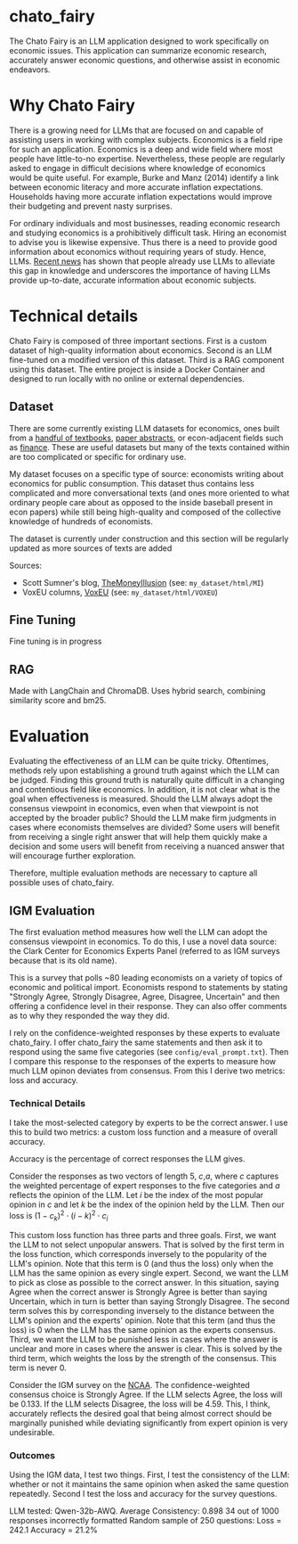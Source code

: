 # chato_fairy
The Chato Fairy is an LLM application designed to work specifically on economic issues. This application can summarize economic research, accurately answer economic questions, and otherwise assist in economic endeavors.

# Why Chato Fairy
There is a growing need for LLMs that are focused on and capable of assisting users in working with complex subjects. Economics is a field ripe for such an application. Economics is a deep and wide field where most people have little-to-no expertise. Nevertheless, these people are regularly asked to engage in difficult decisions where knowledge of economics would be quite useful. For example, Burke and Manz (2014) identify a link between economic literacy and more accurate inflation expectations. Households having more accurate inflation expectations would improve their budgeting and prevent nasty surprises. 

For ordinary individuals and most businesses, reading economic research and studying economics is a prohibitively difficult task. Hiring an economist to advise you is likewise expensive. Thus there is a need to provide good information about economics without requiring years of study. Hence, LLMs. [Recent news](https://garymarcus.substack.com/p/did-an-llm-help-write-trumps-trade) has shown that people already use LLMs to alleviate this gap in knowledge and underscores the importance of having LLMs provide up-to-date, accurate information about economic subjects.

# Technical details
Chato Fairy is composed of three important sections. First is a custom dataset of high-quality information about economics. Second is an LLM fine-tuned on a modified version of this dataset. Third is a RAG component using this dataset. The entire project is inside a Docker Container and designed to run locally with no online or external dependencies.

## Dataset
There are some currently existing LLM datasets for economics, ones built from a [handful of textbooks](https://huggingface.co/datasets/cxllin/economics), [paper abstracts](https://huggingface.co/datasets/onurkeles/econ_paper_abstracts), or econ-adjacent fields such as [finance](https://huggingface.co/datasets/gbharti/finance-alpaca). These are useful datasets but many of the texts contained within are too complicated or specific for ordinary use.

My dataset focuses on a specific type of source: economists writing about economics for public consumption. This dataset thus contains less complicated and more conversational texts (and ones more oriented to what ordinary people care about as opposed to the inside baseball present in econ papers) while still being high-quality and composed of the collective knowledge of hundreds of economists. 

The dataset is currently under construction and this section will be regularly updated as more sources of texts are added

Sources:
- Scott Sumner's blog, [TheMoneyIllusion](https://www.themoneyillusion.com/) (see: ```my_dataset/html/MI```)
- VoxEU columns, [VoxEU](https://cepr.org/voxeu) (see: ```my_dataset/html/VOXEU```)
## Fine Tuning
Fine tuning is in progress
## RAG
Made with LangChain and ChromaDB. Uses hybrid search, combining similarity score and bm25.

# Evaluation
Evaluating the effectiveness of an LLM can be quite tricky. Oftentimes, methods rely upon establishing a ground truth against which the LLM can be judged. Finding this ground truth is naturally quite difficult in a changing and contentious field like economics. In addition, it is not clear what is the goal when effectiveness is measured. Should the LLM always adopt the consensus viewpoint in economics, even when that viewpoint is not accepted by the broader public? Should the LLM make firm judgments in cases where economists themselves are divided? Some users will benefit from receiving a single right answer that will help them quickly make a decision and some users will benefit from receiving a nuanced answer that will encourage further exploration.

Therefore, multiple evaluation methods are necessary to capture all possible uses of chato_fairy.
## IGM Evaluation
The first evaluation method measures how well the LLM can adopt the consensus viewpoint in economics. To do this, I use a novel data source: the Clark Center for Economics Experts Panel (referred to as IGM surveys because that is its old name). 

This is a survey that polls ~80 leading economists on a variety of topics of economic and political import. Economists respond to statements by stating "Strongly Agree, Strongly Disagree, Agree, Disagree, Uncertain" and then offering a confidence level in their response. They can also offer comments as to why they responded the way they did.

I rely on the confidence-weighted responses by these experts to evaluate chato_fairy. I offer chato_fairy the same statements and then ask it to respond using the same five categories (see ```config/eval_prompt.txt```). Then I compare this response to the responses of the experts to measure how much LLM opinon deviates from consensus. From this I derive two metrics: loss and accuracy. 

### Technical Details
I take the most-selected category by experts to be the correct answer. I use this to build two metrics: a custom loss function and a measure of overall accuracy. 

Accuracy is the percentage of correct responses the LLM gives.

Consider the responses as two vectors of length 5, $c$,$a$, where $c$ captures the weighted percentage of expert responses to the five categories and $a$ reflects the opinion of the LLM. Let $i$ be the index of the most popular opinion in $c$ and let $k$ be the index of the opinion held by the LLM. Then our loss is $(1-c_k)^2 \cdot (i-k)^2 \cdot c_i$

This custom loss function has three parts and three goals. First, we want the LLM to not select unpopular answers. That is solved by the first term in the loss function, which corresponds inversely to the popularity of the LLM's opinion. Note that this term is 0 (and thus the loss) only when the LLM has the same opinion as every single expert. Second, we want the LLM to pick as close as possible to the correct answer. In this situation, saying Agree when the correct answer is Strongly Agree is better than saying Uncertain, which in turn is better than saying Strongly Disagree. The second term solves this by corresponding inversely to the distance between the LLM's opinion and the experts' opinion. Note that this term (and thus the loss) is 0 when the LLM has the same opinion as the experts consensus. Third, we want the LLM to be punished less in cases where the answer is unclear and more in cases where the answer is clear. This is solved by the third term, which weights the loss by the strength of the consensus. This term is never 0. 

Consider the IGM survey on the [NCAA](https://kentclarkcenter.org/surveys/the-ncaa/). The confidence-weighted consensus choice is Strongly Agree. If the LLM selects Agree, the loss will be 0.133. If the LLM selects Disagree, the loss will be 4.59. This, I think, accurately reflects the desired goal that being almost correct should be marginally punished while deviating significantly from expert opinion is very undesirable. 

### Outcomes
Using the IGM data, I test two things. First, I test the consistency of the LLM: whether or not it maintains the same opinion when asked the same question repeatedly. Second I test the loss and accuracy for the survey questions.

LLM tested: Qwen-32b-AWQ. 
Average Consistency: 0.898
34 out of 1000 responses incorrectly formatted
Random sample of 250 questions:
Loss = 242.1
Accuracy = 21.2%